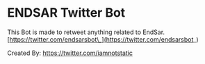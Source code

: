 # ENDSAR Twitter Bot

This Bot is made to retweet anything related to EndSar. [https://twitter.com/endsarsbot\_](https://twitter.com/endsarsbot_)

Created By: [https://twitter.com/iamnotstatic ](https://twitter.com/iamnotstatic)
